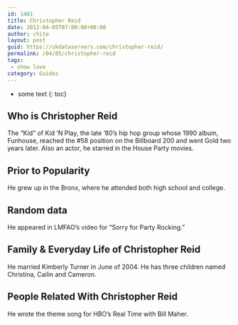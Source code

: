 ```yaml
---
id: 1401
title: Christopher Reid
date: 2012-04-05T07:00:00+00:00
author: chito
layout: post
guid: https://ukdataservers.com/christopher-reid/
permalink: /04/05/christopher-reid
tags:
 - show love
category: Guides
---
```


* some text
{: toc}


## Who is  Christopher Reid
                  
                  
                  
The &#8220;Kid&#8221; of Kid &#8216;N Play, the late &#8217;80&#8217;s hip hop group whose 1990 album, Funhouse, reached the #58 position on the Billboard 200 and went Gold two years later. Also an actor, he starred in the House Party movies.
                  
                
                
                
## Prior to Popularity 
                  
                  
                  
He grew up in the Bronx, where he attended both high school and college.
                  
                
                
                
## Random data 
                  
                  
                  
He appeared in LMFAO&#8217;s video for &#8220;Sorry for Party Rocking.&#8221;
                  
                
                
                
## Family & Everyday Life of Christopher Reid
                  
                  
                  
He married Kimberly Turner in June of 2004. He has three children named Christina, Cailin and Cameron.
                  
                
                
                
## People Related With  Christopher Reid
                  
                  
                  
He wrote the theme song for HBO&#8217;s Real Time with Bill Maher.
                  
                
              
            
          
          
          
    
    
  
